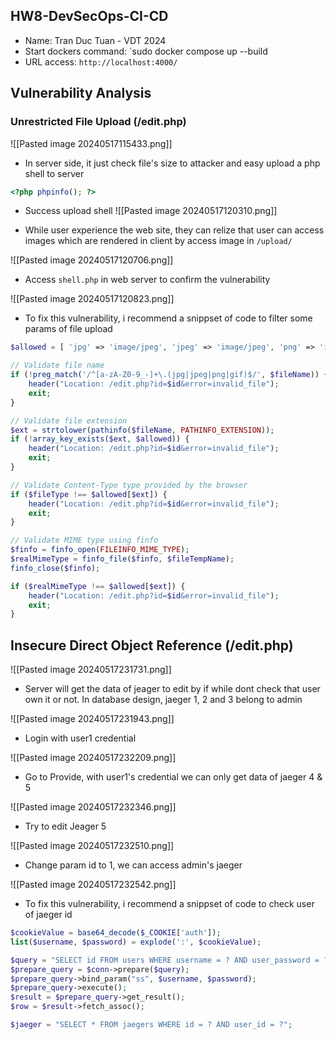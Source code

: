 ## HW8-DevSecOps-CI-CD

- Name: Tran Duc Tuan - VDT 2024
- Start dockers command: `sudo docker compose up --build
- URL access: `http://localhost:4000/`

## Vulnerability Analysis
### Unrestricted File Upload (/edit.php)

![[Pasted image 20240517115433.png]]

- In server side, it just check file's size to attacker and easy upload a php shell to server

```PHP
<?php phpinfo(); ?>
```

- Success upload shell
![[Pasted image 20240517120310.png]]

- While user experience the web site, they can relize that user can access images which are rendered in client by access image in `/upload/`

![[Pasted image 20240517120706.png]]
- Access `shell.php` in web server to confirm the vulnerability

![[Pasted image 20240517120823.png]]

- To fix this vulnerability, i recommend a snippset of code to filter some params of file upload 

```PHP
$allowed = [ 'jpg' => 'image/jpeg', 'jpeg' => 'image/jpeg', 'png' => 'image/png', 'gif' => 'image/gif' ];

// Validate file name 
if (!preg_match('/^[a-zA-Z0-9_-]+\.(jpg|jpeg|png|gif)$/', $fileName)) {
	header("Location: /edit.php?id=$id&error=invalid_file"); 
	exit; 
} 

// Validate file extension 
$ext = strtolower(pathinfo($fileName, PATHINFO_EXTENSION)); 
if (!array_key_exists($ext, $allowed)) { 
	header("Location: /edit.php?id=$id&error=invalid_file"); 
	exit; 
}

// Validate Content-Type type provided by the browser 
if ($fileType !== $allowed[$ext]) { 
	header("Location: /edit.php?id=$id&error=invalid_file"); 
	exit; 
}

// Validate MIME type using finfo
$finfo = finfo_open(FILEINFO_MIME_TYPE); 
$realMimeType = finfo_file($finfo, $fileTempName); 
finfo_close($finfo); 

if ($realMimeType !== $allowed[$ext]) { 
	header("Location: /edit.php?id=$id&error=invalid_file"); 
	exit; 
}
```

## Insecure Direct Object Reference (/edit.php)

![[Pasted image 20240517231731.png]]
- Server will get the data of jeager to edit by if while dont check that user own it or not. In database design, jaeger 1, 2 and 3 belong to admin

![[Pasted image 20240517231943.png]]

- Login with user1 credential
  
![[Pasted image 20240517232209.png]]

- Go to Provide, with user1's credential we can only get data of jaeger 4 & 5

![[Pasted image 20240517232346.png]]

- Try to edit Jeager 5

![[Pasted image 20240517232510.png]]

- Change param id to 1, we can access admin's jaeger

![[Pasted image 20240517232542.png]]

- To fix this vulnerability, i recommend a snippset of code to check user of jaeger id

```PHP
$cookieValue = base64_decode($_COOKIE['auth']);
list($username, $password) = explode(':', $cookieValue);

$query = "SELECT id FROM users WHERE username = ? AND user_password = ?";
$prepare_query = $conn->prepare($query);
$prepare_query->bind_param("ss", $username, $password);
$prepare_query->execute();
$result = $prepare_query->get_result();
$row = $result->fetch_assoc();

$jaeger = "SELECT * FROM jaegers WHERE id = ? AND user_id = ?";
```
